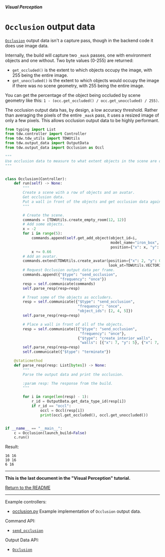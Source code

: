 ##### Visual Perception

# `Occlusion` output data

[`Occlusion`](../../api/output_data.md#Occlusion) output data isn't a capture pass, though in the backend code it does use image data.

Internally, the build will capture two `_mask` passes, one with environment objects and one without. Two byte values (0-255) are returned:

- `get_occluded()` is the extent to which objects occupy the image, with 255 being the entire image.
- `get_unoccluded()` is the extent to which objects would occupy the image if there was no scene geometry, with 255 being the entire image.

You can get the percentage of the object being occluded by scene geometry like this: `1 - (occ.get_occluded() / occ.get_unoccluded) / 255)`.

The occlusion output data has, by design, a low accuracy threshold. Rather than averaging the pixels of the entire `_mask` pass, it uses a resized image of only a few pixels. This allows occlusion output data to be highly performant.

```python
from typing import List
from tdw.controller import Controller
from tdw.tdw_utils import TDWUtils
from tdw.output_data import OutputData
from tdw.output_data import Occlusion as Occl

"""
Use occlusion data to measure to what extent objects in the scene are occluded.
"""


class Occlusion(Controller):
    def run(self) -> None:
        """
        Create a scene with a row of objects and an avatar.
        Get occlusion data.
        Put a wall in front of the objects and get occlusion data again.
        """

        # Create the scene.
        commands = [TDWUtils.create_empty_room(12, 12)]
        # Add some objects.
        x = -2
        for i in range(5):
            commands.append(self.get_add_object(object_id=i,
                                                model_name="iron_box",
                                                position={"x": x, "y": 0, "z": 0}))
            x += 0.66
        # Add an avatar.
        commands.extend(TDWUtils.create_avatar(position={"x": 2, "y": 0.9, "z": 0.88},
                                               look_at=TDWUtils.VECTOR3_ZERO))
        # Request Occlusion output data per frame.
        commands.append({"$type": "send_occlusion",
                         "frequency": "once"})
        resp = self.communicate(commands)
        self.parse_resp(resp=resp)

        # Treat some of the objects as occluders.
        resp = self.communicate({"$type": "send_occlusion",
                                 "frequency": "once",
                                 "object_ids": [2, 4, 5]})
        self.parse_resp(resp=resp)

        # Place a wall in front of all of the objects.
        resp = self.communicate([{"$type": "send_occlusion",
                                  "frequency": "once"},
                                 {"$type": "create_interior_walls",
                                  "walls": [{"x": 7, "y": 5}, {"x": 7, "y": 6}]}])
        self.parse_resp(resp=resp)
        self.communicate({"$type": "terminate"})

    @staticmethod
    def parse_resp(resp: List[bytes]) -> None:
        """
        Parse the output data and print the occlusion.

        :param resp: The response from the build.
        """

        for i in range(len(resp) - 1):
            r_id = OutputData.get_data_type_id(resp[i])
            if r_id == "occl":
                occl = Occl(resp[i])
                print(occl.get_occluded(), occl.get_unoccluded())


if __name__ == "__main__":
    c = Occlusion(launch_build=False)
    c.run()
```

Result:

```
16 16
10 16
6 16
```

***

**This is the last document in the "Visual Perception" tutorial.**

[Return to the README](../../../README.md)

***

Example controllers:

- [occlusion.py](https://github.com/threedworld-mit/tdw/blob/master/Python/example_controllers/visual_perception/occlusion.py) Example implementation of `Occlusion` output data.

Command API:

- [`send_occlusion`](../../api/command_api.md#send_occlusion)

Output Data API:

- [`Occlusion`](../../api/output_data.md#Occlusion)


